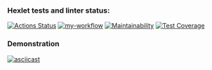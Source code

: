 ### Hexlet tests and linter status:
[![Actions Status](https://github.com/valeriybagrov/frontend-project-46/actions/workflows/hexlet-check.yml/badge.svg)](https://github.com/valeriybagrov/frontend-project-46/actions)
[![my-workflow](https://github.com/valeriybagrov/frontend-project-46/actions/workflows/my-workflow.yml/badge.svg)](https://github.com/valeriybagrov/frontend-project-46/actions/workflows/my-workflow.yml)
[![Maintainability](https://api.codeclimate.com/v1/badges/873efc8c4d7a3d271693/maintainability)](https://codeclimate.com/github/valeriybagrov/frontend-project-46/maintainability)
[![Test Coverage](https://api.codeclimate.com/v1/badges/873efc8c4d7a3d271693/test_coverage)](https://codeclimate.com/github/valeriybagrov/frontend-project-46/test_coverage)

### Demonstration 
[![asciicast](https://asciinema.org/a/EHwFarAKfe1vcfs5YQsk9jhPp.svg)](https://asciinema.org/a/EHwFarAKfe1vcfs5YQsk9jhPp)